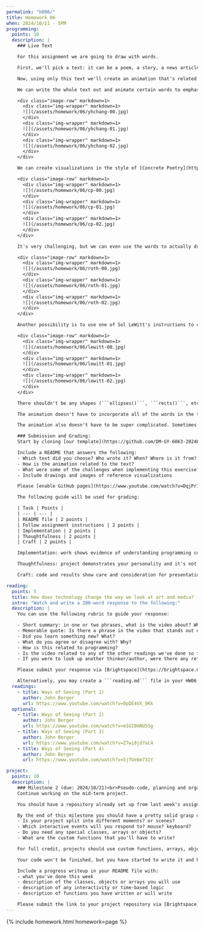 ```yaml
---
permalink: "h006/"
title: Homework 06
when: 2024/10/21 - 5PM
programming:
  points: 10
  description: |
    ### Live Text

    For this assignment we are going to draw with words.

    First, we'll pick a text: it can be a poem, a story, a news article, an academic article, a chapter from a book, lyrics from a song, our favorite words, etc. The text can be in any language.

    Now, using only this text we'll create an animation that's related to the text.

    We can write the whole text out and animate certain words to emphasize a particular reading; or, like [Young-Hae Chang](https://www.yhchang.com/THE_STRUGGLE_CONTINUES--25TH_ANNIVERSARY_EDITION.html), we can use rhythm to add tension to our text by controlling when and how certain words show up:

    <div class="image-row" markdown=1>
      <div class="img-wrapper" markdown=1>
      ![](/assets/homework/06/yhchang-00.jpg)
      </div>
      <div class="img-wrapper" markdown=1>
      ![](/assets/homework/06/yhchang-01.jpg)
      </div>
      <div class="img-wrapper" markdown=1>
      ![](/assets/homework/06/yhchang-02.jpg)
      </div>
    </div>

    We can create visualizations in the style of [Concrete Poetry](https://en.wikipedia.org/wiki/Concrete_poetry) as long as there's an animated aspect to it:

    <div class="image-row" markdown=1>
      <div class="img-wrapper" markdown=1>
      ![](/assets/homework/06/cp-00.jpg)
      </div>
      <div class="img-wrapper" markdown=1>
      ![](/assets/homework/06/cp-01.jpg)
      </div>
      <div class="img-wrapper" markdown=1>
      ![](/assets/homework/06/cp-02.jpg)
      </div>
    </div>

    It's very challenging, but we can even use the words to actually draw pictures, like Evan Roth in this music video for Jay-Z's [*Brooklyn Go Hard*](https://www.youtube.com/watch?v=Za4DdpWORjs):

    <div class="image-row" markdown=1>
      <div class="img-wrapper" markdown=1>
      ![](/assets/homework/06/roth-00.jpg)
      </div>
      <div class="img-wrapper" markdown=1>
      ![](/assets/homework/06/roth-01.jpg)
      </div>
      <div class="img-wrapper" markdown=1>
      ![](/assets/homework/06/roth-02.jpg)
      </div>
    </div>

    Another possibility is to use one of Sol LeWitt's instructions to create an animation using words instead of points and lines:

    <div class="image-row" markdown=1>
      <div class="img-wrapper" markdown=1>
      ![](/assets/homework/06/lewitt-00.jpg)
      </div>
      <div class="img-wrapper" markdown=1>
      ![](/assets/homework/06/lewitt-01.jpg)
      </div>
      <div class="img-wrapper" markdown=1>
      ![](/assets/homework/06/lewitt-02.jpg)
      </div>
    </div>

    There shouldn't be any shapes (```ellipses()```, ```rects()```, etc) in your drawing; unless there's a *really* good reason for it.

    The animation doesn't have to incorporate all of the words in the text, but should be "*alive*" and do something related to the text.

    The animation also doesn't have to be super complicated. Sometimes a slight change in color or size at the right moments can be very expressive.

    ### Submission and Grading:
    Start by cloning [our template](https://github.com/DM-GY-6063-2024F-B/p5js-template) into a repo called HW06. The original single-sketch template is fine since there's only one exercise this week.

    Include a README that answers the following:
    - Which text did you choose? Who wrote it? When? Where is it from?
    - How is the animation related to the text?
    - What were some of the challenges when implementing this exercise?
    - Include drawings and images of reference visualizations

    Please [enable GitHub pages](https://www.youtube.com/watch?v=DqjPr7auwdY) on your GitHub repo and use [Brightspace](https://brightspace.nyu.edu/d2l/home/407563) to submit a GitHub link to your repository.

    The following guide will be used for grading:

    | Task | Points |
    | --- | --- |
    | README file | 2 points |
    | Follow assignment instructions | 2 points |
    | Implementation | 2 points |
    | Thoughtfulness | 2 points |
    | Craft | 2 points |

    Implementation: work shows evidence of understanding programming concepts and you are fully using them to express your ideas.

    Thoughtfulness: project demonstrates your personality and it's not a straightforward re-implementation of someone else's idea.

    Craft: code and results show care and consideration for presentation and professionalism, and work doesn't look like it was rushed.

reading:
  points: 5
  title: How does technology change the way we look at art and media?
  intro: "Watch and write a 200-word response to the following:"
  description: |
    You can use the following rubric to guide your response:

    - Short summary: in one or two phrases, what is the video about? When was it made?
    - Memorable quote: Is there a phrase in the video that stands out or captures its main idea?
    - Did you learn something new? What?
    - What do you agree or disagree with? Why?
    - How is this related to programming?
    - Is the video related to any of the other readings we've done so far?
    - If you were to look up another thinker/author, were there any references in the video that intrigued you?

    Please submit your response via [Brightspace](https://brightspace.nyu.edu/d2l/home/407563).

    Alternatively, you may create a ```reading.md``` file in your HW06 repo and write your response in markdown. Just make sure to submit a link to the file using [Brightspace](https://brightspace.nyu.edu/d2l/home/407563).
  readings:
    - title: Ways of Seeing (Part 1)
      author: John Berger
      url: https://www.youtube.com/watch?v=0pDE4VX_9Kk
  optional:
    - title: Ways of Seeing (Part 2)
      author: John Berger
      url: https://www.youtube.com/watch?v=m1GI8mNU5Sg
    - title: Ways of Seeing (Part 3)
      author: John Berger
      url: https://www.youtube.com/watch?v=Z7wi8jd7aC4
    - title: Ways of Seeing (Part 4)
      author: John Berger
      url: https://www.youtube.com/watch?v=5jTUebm73IY

project:
  points: 10
  description: |
    ### Milestone 2 (due: 2024/10/21)<br>Pseudo-code, planning and organizing (10 points)
    Continue working on the mid-term project.

    You should have a repository already set up from last week's assignment, and now you are starting to add some code to your sketch.

    By the end of this milestone you should have a pretty solid grasp of the logic that will be required to implement your idea:
    - Is your project split into different moments? or scenes?
    - Which interactive events will you respond to? mouse? keyboard?
    - Do you need any special classes, arrays or objects?
    - What are the custom functions that you'll have to write?

    For full credit, projects should use custom functions, arrays, objects or classes, ```for()``` loops and ```if()``` statements, and demonstrate forethought and planning.

    Your code won't be finished, but you have started to write it and have implemented some of the shapes or functions that you will use. The rest of your file has placeholders, pseudo-code or simplified versions of your final implementation.

    Include a progress writeup in your README file with:
    - what you've done this week
    - description of the classes, objects or arrays you will use
    - description of any interactivity or time-based logic
    - description of functions you have written or will write

    Please submit the link to your project repository via [Brightspace](https://brightspace.nyu.edu/d2l/home/407563).
---
```

{% include homework.html homework=page %}

<script src="{{ site.baseurl }}/assets/simplelightbox/simple-lightbox.min.js"></script>
<script src="{{ site.baseurl }}/js/lightbox.js"></script>
